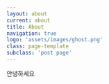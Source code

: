 ```yaml
---
layout: about
current: about
title: About
navigation: true
logo: 'assets/images/ghost.png'
class: page-template
subclass: 'post page'
---
```


안녕하세요